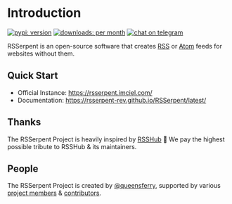 # Introduction

[![pypi: version](https://img.shields.io/pypi/v/rsserpent-rev)](https://pypi.org/project/rsserpent-rev/)
[![downloads: per month](https://img.shields.io/pypi/dm/rsserpent-rev)](https://pypi.org/project/rsserpent-rev/)
[![chat on telegram](https://img.shields.io/badge/chat%20on-telegram-blue.svg)](https://t.me/rsserpent_rev)

RSSerpent is an open-source software that creates [RSS](https://en.wikipedia.org/wiki/RSS) or [Atom](https://en.wikipedia.org/wiki/Atom_(web_standard)) feeds for websites without them.

## Quick Start

- Official Instance: <https://rsserpent.imciel.com/>
- Documentation: <https://rsserpent-rev.github.io/RSSerpent/latest/>

## Thanks
The RSSerpent Project is heavily inspired by [RSSHub](https://github.com/DIYgod/RSSHub) 🎉 We pay the highest possible tribute to RSSHub & its maintainers.

<!-- ## Sponsors

[![rss3](https://ipfs.rss3.page/ipfs/QmUG6H3Z7D5P511shn7sB4CPmpjH5uZWu4m5mWX7U3Gqbu){ width=200 }](https://linktr.ee/rss3) -->

## People

The RSSerpent Project is created by [@queensferry](https://github.com/queensferryme/), supported by various [project members](https://github.com/orgs/RSSerpent/people) & [contributors](https://github.com/RSSerpent-Rev/RSSerpent/graphs/contributors).
